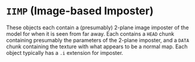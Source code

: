 # `IIMP` (Image-based Imposter)

These objects each contain a (presumably) 2-plane image imposter of the model for when it is seen from far away. Each contains a `HEAD` chunk containing presumably the parameters of the 2-plane imposter, and a `DATA` chunk containing the texture with what appears to be a normal map. Each object typically has a `.i` extension for imposter.
